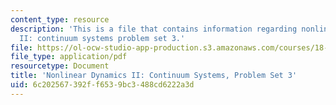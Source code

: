 ```yaml
---
content_type: resource
description: 'This is a file that contains information regarding nonlinear dynamics
  II: continuum systems problem set 3.'
file: https://ol-ocw-studio-app-production.s3.amazonaws.com/courses/18-354j-nonlinear-dynamics-ii-continuum-systems-spring-2015/6c202567392ff6539bc3488cd6222a3d_MIT18_354JS15_PSet3.pdf
file_type: application/pdf
resourcetype: Document
title: 'Nonlinear Dynamics II: Continuum Systems, Problem Set 3'
uid: 6c202567-392f-f653-9bc3-488cd6222a3d
---
```

